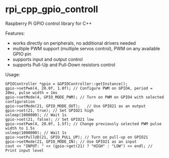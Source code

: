 # rpi_cpp_gpio_controll
Raspberry Pi GPIO control library for C++

Features:
* works directly on peripherals, no additional drivers needed
* multiple PWM support (multiple servos control), PWM on any available GPIO pin
* supports input and output control
* supports Pull-Up and Pull-Down resistors control

Usage:
```
GPIOController *gpio = &GPIOController::getInstance();
gpio->setPwm(4, 20.0f, 1.0f); // Configure PWM on GPIO4, period = 20ms, pulse width = 1ms
gpio->setMode(4, GPIO_MODE_PWM); // Turn on PWM on GPIO4 with selected configuration
gpio->setMode(21, GPIO_MODE_OUT);	// Use GPIO21 as an output
gpio->set(21, true); // Set GPIO21 high
usleep(1000000); // Wait 1s
gpio->set(21, false); // Set GPIO21 low
gpio->setPwm(4, 20.0f, 1.5f); // Change previously selected PWM pulse width to 1.5s
usleep(1000000); // Wait 1s
gpio->setPullUD(21, GPIO_PULL_UP); // Turn on pull-up on GPIO21
gpio->setMode(21, GPIO_MODE_IN); // Use GPIO21 as an input
cout << "INPUT: " << (gpio->get(21) ? "HIGH" : "LOW") << endl; // Print input level
```
